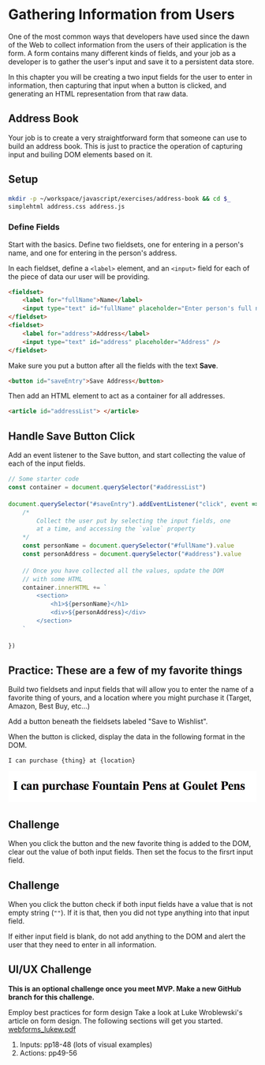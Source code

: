 # Gathering Information from Users

One of the most common ways that developers have used since the dawn of the Web to collect information from the users of their application is the form. A form contains many different kinds of fields, and your job as a developer is to gather the user's input and save it to a persistent data store.

In this chapter you will be creating a two input fields for the user to enter in information, then capturing that input when a button is clicked, and generating an HTML representation from that raw data.

## Address Book

Your job is to create a very straightforward form that someone can use to build an address book. This is just to practice the operation of capturing input and builing DOM elements based on it.

## Setup

```sh
mkdir -p ~/workspace/javascript/exercises/address-book && cd $_
simplehtml address.css address.js
```


### Define Fields

Start with the basics. Define two fieldsets, one for entering in a person's name, and one for entering in the person's address.

In each fieldset, define a `<label>` element, and an `<input>` field for each of the piece of data our user will be providing.


```html
<fieldset>
    <label for="fullName">Name</label>
    <input type="text" id="fullName" placeholder="Enter person's full name" autofocus />
</fieldset>
<fieldset>
    <label for="address">Address</label>
    <input type="text" id="address" placeholder="Address" />
</fieldset>
```

Make sure you put a button after all the fields with the text **Save**.

```html
<button id="saveEntry">Save Address</button>
```

Then add an HTML element to act as a container for all addresses.

```html
<article id="addressList"> </article>
```

## Handle Save Button Click

Add an event listener to the Save button, and start collecting the value of each of the input fields.

```js
// Some starter code
const container = document.querySelector("#addressList")

document.querySelector("#saveEntry").addEventListener("click", event => {
    /*
        Collect the user put by selecting the input fields, one
        at a time, and accessing the `value` property
    */
    const personName = document.querySelector("#fullName").value
    const personAddress = document.querySelector("#address").value

    // Once you have collected all the values, update the DOM
    // with some HTML
    container.innerHTML += `
        <section>
            <h1>${personName}</h1>
            <div>${personAddress}</div>
        </section>
    `

})
```

## Practice: These are a few of my favorite things

Build two fieldsets and input fields that will allow you to enter the name of a favorite thing of yours, and a location where you might purchase it (Target, Amazon, Best Buy, etc...)

Add a button beneath the fieldsets labeled "Save to Wishlist".

When the button is clicked, display the data in the following format in the DOM.

```
I can purchase {thing} at {location}
```

![](./images/favorite-thing.png)

## Challenge

When you click the button and the new favorite thing is added to the DOM, clear out the value of both input fields. Then set the focus to the firsrt input field.

## Challenge

When you click the button check if both input fields have a value that is not empty string (`""`). If it is that, then you did not type anything into that input field.

If either input field is blank, do not add anything to the DOM and alert the user that they need to enter in all information.

## UI/UX Challenge
**This is an optional challenge once you meet MVP. Make a new GitHub branch for this challenge.**

Employ best practices for form design
Take a look at Luke Wroblewski's article on form design. The following sections will get you started. [webforms_lukew.pdf](webforms_lukew.pdf)
1. Inputs: pp18-48 (lots of visual examples)
2. Actions: pp49-56
